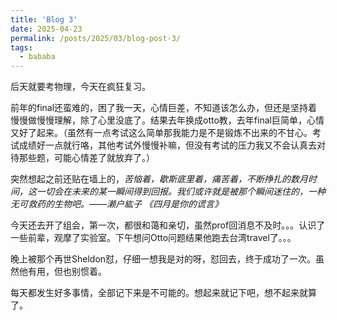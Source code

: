 ```yaml
---
title: 'Blog 3'
date: 2025-04-23
permalink: /posts/2025/03/blog-post-3/
tags:
  - bababa
---
```


后天就要考物理，今天在疯狂复习。

前年的final还蛮难的，困了我一天，心情巨差，不知道该怎么办，但还是坚持着慢慢做慢慢理解，除了心里没底了。结果去年换成otto教，去年final巨简单，心情又好了起来。（虽然有一点考试这么简单那我能力是不是锻炼不出来的不甘心。考试成绩好一点就行咯，其他考试外慢慢补嘛，但没有考试的压力我又不会认真去对待那些题，可能心情差了就放弃了。）

突然想起之前还贴在墙上的，*苦恼着，歇斯底里着，痛苦着，不断挣扎的数月时间，这一切会在未来的某一瞬间得到回报。我们或许就是被那个瞬间迷住的，一种无可救药的生物吧。——濑户紘子 《四月是你的谎言》*

今天还去开了组会，第一次，都很和蔼和亲切，虽然prof回消息不及时。。。认识了一些前辈，观摩了实验室。下午想问Otto问题结果他跑去台湾travel了。。。

晚上被那个再世Sheldon怼，仔细一想我是对的呀，怼回去，终于成功了一次。虽然他有用，但也别惯着。

每天都发生好多事情，全部记下来是不可能的。想起来就记下吧，想不起来就算了。
